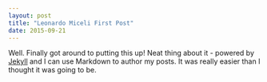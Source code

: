 ```yaml
---
layout: post
title: "Leonardo Miceli First Post"
date: 2015-09-21
---
```


Well. Finally got around to putting this up!
Neat thing about it - powered by [Jekyll](http://jekyllrb.com) and I can use Markdown to author my posts.
It was really easier than I thought it was going to be.
